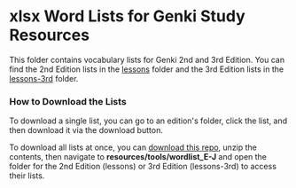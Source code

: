 # xlsx Word Lists for Genki Study Resources
This folder contains vocabulary lists for Genki 2nd and 3rd Edition. You can find the 2nd Edition lists in the [lessons](lessons/) folder and the 3rd Edition lists in the [lessons-3rd](lessons-3rd/) folder.


### How to Download the Lists

To download a single list, you can go to an edition's folder, click the list, and then download it via the download button. 

To download all lists at once, you can [download this repo](https://github.com/SethClydesdale/genki-study-resources/archive/master.zip), unzip the contents, then navigate to **resources/tools/wordlist_E-J** and open the folder for the 2nd Edition (lessons) or 3rd Edition (lessons-3rd) to access their lists.
